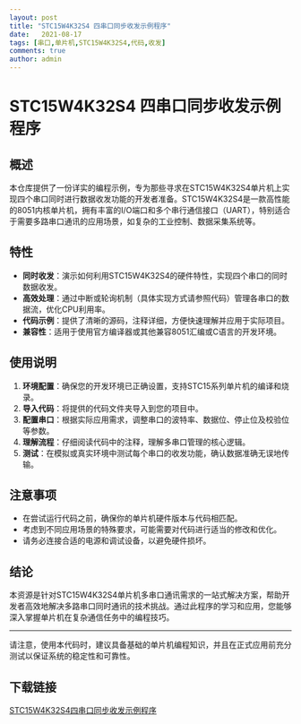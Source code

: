 ```yaml
---
layout: post
title: "STC15W4K32S4 四串口同步收发示例程序"
date:   2021-08-17
tags: [串口,单片机,STC15W4K32S4,代码,收发]
comments: true
author: admin
---
```

# STC15W4K32S4 四串口同步收发示例程序

## 概述

本仓库提供了一份详实的编程示例，专为那些寻求在STC15W4K32S4单片机上实现四个串口同时进行数据收发功能的开发者准备。STC15W4K32S4是一款高性能的8051内核单片机，拥有丰富的I/O端口和多个串行通信接口（UART），特别适合于需要多路串口通讯的应用场景，如复杂的工业控制、数据采集系统等。

## 特性

- **同时收发**：演示如何利用STC15W4K32S4的硬件特性，实现四个串口的同时数据收发。
- **高效处理**：通过中断或轮询机制（具体实现方式请参照代码）管理各串口的数据流，优化CPU利用率。
- **代码示例**：提供了清晰的源码，注释详细，方便快速理解并应用于实际项目。
- **兼容性**：适用于使用官方编译器或其他兼容8051汇编或C语言的开发环境。

## 使用说明

1. **环境配置**：确保您的开发环境已正确设置，支持STC15系列单片机的编译和烧录。
2. **导入代码**：将提供的代码文件夹导入到您的项目中。
3. **配置串口**：根据实际应用需求，调整串口的波特率、数据位、停止位及校验位等参数。
4. **理解流程**：仔细阅读代码中的注释，理解多串口管理的核心逻辑。
5. **测试**：在模拟或真实环境中测试每个串口的收发功能，确认数据准确无误地传输。

## 注意事项

- 在尝试运行代码之前，确保你的单片机硬件版本与代码相匹配。
- 考虑到不同应用场景的特殊要求，可能需要对代码进行适当的修改和优化。
- 请务必连接合适的电源和调试设备，以避免硬件损坏。

## 结论

本资源是针对STC15W4K32S4单片机多串口通讯需求的一站式解决方案，帮助开发者高效地解决多路串口同时通讯的技术挑战。通过此程序的学习和应用，您能够深入掌握单片机在复杂通信任务中的编程技巧。

---

请注意，使用本代码时，建议具备基础的单片机编程知识，并且在正式应用前充分测试以保证系统的稳定性和可靠性。

## 下载链接

[STC15W4K32S4四串口同步收发示例程序](https://pan.quark.cn/s/6047cecdda8e)